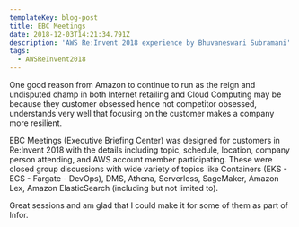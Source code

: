 ```yaml
---
templateKey: blog-post
title: EBC Meetings
date: 2018-12-03T14:21:34.791Z
description: 'AWS Re:Invent 2018 experience by Bhuvaneswari Subramani'
tags:
  - AWSReInvent2018
---
```

One good reason from Amazon to continue to run as  the reign and undisputed champ in both Internet retailing and Cloud Computing may be because they customer obsessed hence not competitor obsessed, understands very well that focusing on the customer makes a company more resilient.

EBC Meetings (Executive Briefing Center) was designed for customers in Re:Invent 2018 with the details including topic, schedule, location, company person attending, and AWS account member participating. These were closed group discussions with wide variety of topics like Containers (EKS - ECS - Fargate - DevOps), DMS, Athena, Serverless, SageMaker, Amazon Lex, Amazon ElasticSearch (including but not limited to).

Great sessions and am glad that I could make it for some of them as part of Infor.
